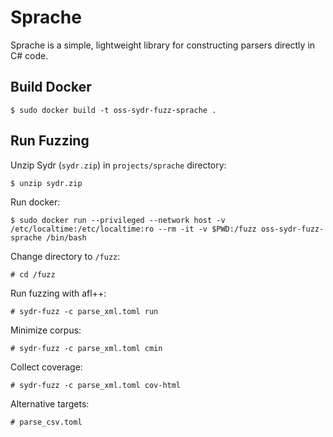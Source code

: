 # Sprache

Sprache is a simple, lightweight library for constructing parsers directly in C# code.

## Build Docker

    $ sudo docker build -t oss-sydr-fuzz-sprache .

## Run Fuzzing

Unzip Sydr (`sydr.zip`) in `projects/sprache` directory:

    $ unzip sydr.zip

Run docker:

    $ sudo docker run --privileged --network host -v /etc/localtime:/etc/localtime:ro --rm -it -v $PWD:/fuzz oss-sydr-fuzz-sprache /bin/bash

Change directory to `/fuzz`:

    # cd /fuzz

Run fuzzing with afl++:

    # sydr-fuzz -c parse_xml.toml run

Minimize corpus:

    # sydr-fuzz -c parse_xml.toml cmin

Collect coverage:

    # sydr-fuzz -c parse_xml.toml cov-html

Alternative targets:

    # parse_csv.toml

